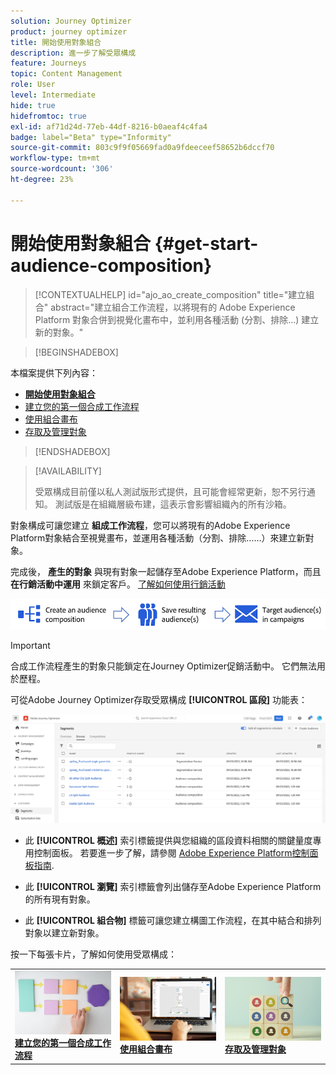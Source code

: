 ```yaml
---
solution: Journey Optimizer
product: journey optimizer
title: 開始使用對象組合
description: 進一步了解受眾構成
feature: Journeys
topic: Content Management
role: User
level: Intermediate
hide: true
hidefromtoc: true
exl-id: af71d24d-77eb-44df-8216-b0aeaf4c4fa4
badge: label="Beta" type="Informity"
source-git-commit: 803c9f9f05669fad0a9fdeeceef58652b6dccf70
workflow-type: tm+mt
source-wordcount: '306'
ht-degree: 23%

---
```


# 開始使用對象組合 {#get-start-audience-composition}

>[!CONTEXTUALHELP]
>id="ajo_ao_create_composition"
>title="建立組合"
>abstract="建立組合工作流程，以將現有的 Adobe Experience Platform 對象合併到視覺化畫布中，並利用各種活動 (分割、排除...) 建立新的對象。"

>[!BEGINSHADEBOX]

本檔案提供下列內容：

* **[開始使用對象組合](get-started-audience-orchestration.md)**
* [建立您的第一個合成工作流程](create-compositions.md)
* [使用組合畫布](composition-canvas.md)
* [存取及管理對象](access-audiences.md)

>[!ENDSHADEBOX]

>[!AVAILABILITY]
>
>受眾構成目前僅以私人測試版形式提供，且可能會經常更新，恕不另行通知。 測試版是在組織層級布建，這表示會影響組織內的所有沙箱。

對象構成可讓您建立 **組成工作流程**，您可以將現有的Adobe Experience Platform對象結合至視覺畫布，並運用各種活動（分割、排除……）來建立新對象。

完成後， **產生的對象** 與現有對象一起儲存至Adobe Experience Platform，而且 **在行銷活動中運用** 來鎖定客戶。 [了解如何使用行銷活動](../campaigns/get-started-with-campaigns.md)

![](assets/audiences-process.png)

>[!IMPORTANT]
>
>合成工作流程產生的對象只能鎖定在Journey Optimizer促銷活動中。 它們無法用於歷程。

可從Adobe Journey Optimizer存取受眾構成 **[!UICONTROL 區段]** 功能表：

![](assets/audiences-browse.png)

* 此 **[!UICONTROL 概述]** 索引標籤提供與您組織的區段資料相關的關鍵量度專用控制面板。 若要進一步了解，請參閱 [Adobe Experience Platform控制面板指南](https://experienceleague.adobe.com/docs/experience-platform/dashboards/guides/segments.html).

* 此 **[!UICONTROL 瀏覽]** 索引標籤會列出儲存至Adobe Experience Platform的所有現有對象。

* 此 **[!UICONTROL 組合物]** 標籤可讓您建立構圖工作流程，在其中結合和排列對象以建立新對象。

按一下每張卡片，了解如何使用受眾構成：

<table style="table-layout:fixed"><tr style="border: 0;">
<td><a href="create-compositions.md"><img alt="建立組合工作流程" src="../assets/do-not-localize/ao-workflows.jpg"></a>
<div><a href="create-compositions.md"><strong>建立您的第一個合成工作流程</strong></a></div></td>
<td><a href="composition-canvas.md"><img alt="使用組合畫布" src="../assets/do-not-localize/ao-canvas.jpg"></a>
<div><a href="composition-canvas.md"><strong>使用組合畫布</strong></a></div></td>
<td><a href="access-audiences.md"><img alt="存取及管理對象" src="../assets/do-not-localize/ao-audiences.jpeg"></a>
<div><a href="access-audiences.md"><strong>存取及管理對象</strong></a></div></td>
</tr></table>
